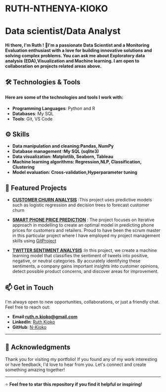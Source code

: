 # RUTH-NTHENYA-KIOKO

# Data scientist/Data Analyst

#### Hi there, I'm Ruth ! 👋I'm a passionate Data Scientist and a Monitoring Evaluation enthusiast with a love for building innovative solutions and solving complex problems. You can ask me about  Exploratory data analysis (EDA),Visualization and Machine learning. I am open to collaboration on  projects related areas above.

## 🛠️ Technologies & Tools

#### Here are some of the technologies and tools I work with:

- **Programming Languages**: Python and R
- **Databases**: My SQL
- **Tools**: Git, VS Code

## ⚙️ Skills

- **Data manipulation and cleaning:Pandas, NumPy**
- **Database management :My SQL (sqlite3)**
- **Data visualization: Matplotlib, Seaborn, Tableau**
- **Machine learning algorithms: Regression,NLP, Classification, Clustering**
- **Model evaluation: Cross-validation,Hyperparameter tuning**

## 🚀 Featured Projects

- **[CUSTOMER CHURN ANALYSIS](https://github.com/N-kioko/CUSTOMER-CHURN-ANALYSIS/tree/main)** :This project uses predictive models such as logistic regression and decision trees to forecast customer churn

- **[SMART PHONE PRICE PREDICTION](https://github.com/bourzat/Jumia_Smartphones_Price_Prediction-_Optimizing_Retail_Strategies_through_Data_Analytics)** : The project focuses on Iterative approach in modelling to create an optimal model in predicting phone prices for customers and retailers. Proud to have been the scrum master in this particular project where I have employed my project management skills using [GitProject](https://github.com/users/N-kioko/projects/1/views/1)
 
 - **[TWITTER SENTIMENT ANALYSIS](https://github.com/ShamlaA/Phase_4_Project)** :In this project, we  create a machine learning model that classifies the sentiment of tweets into positive, negative, or neutral categories. By accurately identifying these sentiments, a company gains important insights into customer opinions, detect possible product concerns, and discover areas for improvement.

 ## 📫 **Get in Touch**

I'm always open to new opportunities, collaborations, or just a friendly chat. Feel free to reach out:

- **Email**:**ruth.n.kioko@gmail.com**
- **LinkedIn**: [Ruth Kioko](www.linkedin.com/in/ruth-kioko-40426a179)
- **GitHub**: [N-Kioko](https://github.com/N-kioko)

---

## 🙏 **Acknowledgments**

Thank you for visiting my portfolio! If you found any of my work interesting or have feedback, I'd love to hear from you. Let's connect and create something amazing together!

---

⭐ **Feel free to star this repository if you find it helpful or inspiring!**



